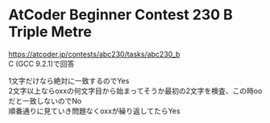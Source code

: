 # AtCoder Beginner Contest 230 B Triple Metre  
https://atcoder.jp/contests/abc230/tasks/abc230_b  
C (GCC 9.2.1)で回答  

1文字だけなら絶対に一致するのでYes  
2文字以上ならoxxの何文字目から始まってそうか最初の2文字を検査、この時ooだと一致しないのでNo  
順番通りに見ていき問題なくoxxが繰り返してたらYes
